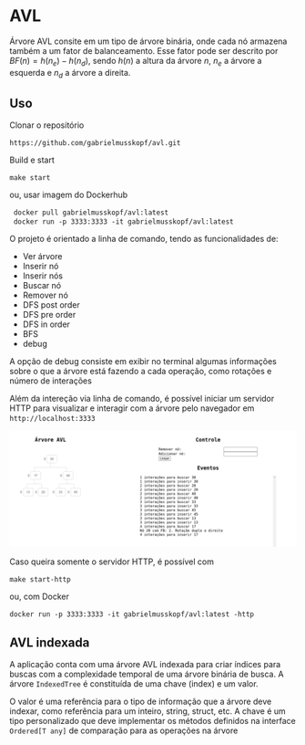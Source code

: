 # AVL

Árvore AVL consite em um tipo de árvore binária, onde cada nó armazena também a um fator de balanceamento.
Esse fator pode ser descrito por $BF(n) = h(n_e) - h(n_d)$, sendo $h(n)$ a altura da árvore $n$, $n_e$ a árvore a esquerda e $n_d$ a árvore a direita.

## Uso

Clonar o repositório
```shell
https://github.com/gabrielmusskopf/avl.git
```
Build e start
```shell
make start
```

ou, usar imagem do Dockerhub
```shell
 docker pull gabrielmusskopf/avl:latest
 docker run -p 3333:3333 -it gabrielmusskopf/avl:latest
```

O projeto é orientado a linha de comando, tendo as funcionalidades de:
- Ver árvore
- Inserir nó
- Inserir nós
- Buscar nó
- Remover nó
- DFS post order
- DFS pre order
- DFS in order
- BFS
- debug

A opção de debug consiste em exibir no terminal algumas informações sobre o que a árvore está fazendo a cada operação, como rotações e número de interações


Além da intereção via linha de comando, é possível iniciar um servidor HTTP para visualizar e interagir com a árvore pelo navegador em `http://localhost:3333`

![avl no navegador](docs/web.png)


Caso queira somente o servidor HTTP, é possível com
```shell
make start-http
```

ou, com Docker
```
docker run -p 3333:3333 -it gabrielmusskopf/avl:latest -http
```

## AVL indexada
A aplicação conta com uma árvore AVL indexada para criar índices para buscas com a complexidade temporal de uma árvore binária de busca. A árvore `IndexedTree` é constituída de 
uma chave (index) e um valor. 

O valor é uma referência para o tipo de informação que a árvore deve indexar, como referência para um inteiro, string, struct, etc. A chave é um tipo
personalizado que deve implementar os métodos definidos na interface `Ordered[T any]` de comparação para as operações na árvore

